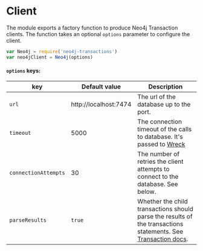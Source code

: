 # Client

The module exports a factory function to produce Neo4j Transaction clients.
The function takes an optional `options` parameter to configure the client.
```javascript
var Neo4j = require('neo4j-transactions')
var neo4jClient = Neo4j(options)
```

#### `options` keys:

| key | Default value | Description |
| ---- | ---- | ---- |
| `url` | http://localhost:7474 | The url of the database up to the port. |
| `timeout` | 5000 | The connection timeout of the calls to database. It's passed to [Wreck](https://github.com/hapijs/wreck)|
| `connectionAttempts` | 30 | The number of retries the client attempts to connect to the database. See below. |
| `parseResults` | `true` | Whether the child transactions should parse the results of the transactions statements. See [Transaction docs](transaction.md). |